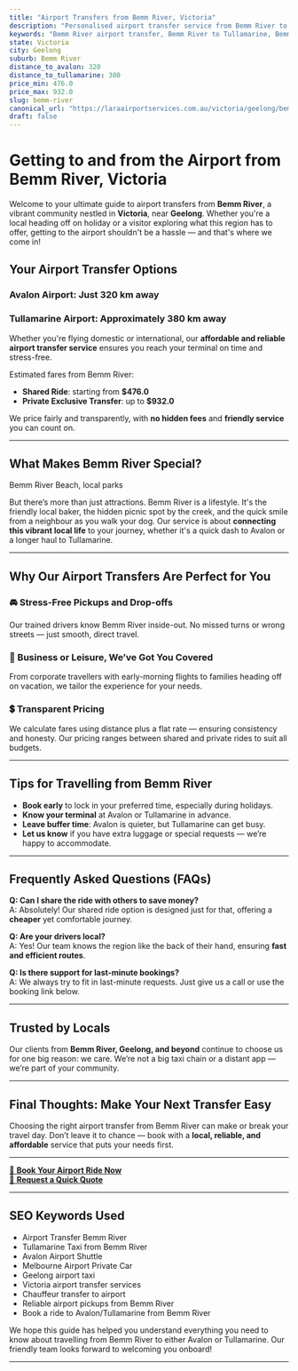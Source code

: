 ```yaml
---
title: "Airport Transfers from Bemm River, Victoria"
description: "Personalised airport transfer service from Bemm River to Avalon and Tullamarine airports. Enjoy a smooth, affordable ride with us!"
keywords: "Bemm River airport transfer, Bemm River to Tullamarine, Bemm River to Avalon, airport taxi Bemm River, private airport transfer Bemm River, shared ride Bemm River, Bemm River transfers, airport shuttle Bemm River, book Bemm River airport taxi, affordable Bemm River airport transfer, Bemm River airport transfer service, airport transfer Geelong, airport transfer Melbourne, Melbourne airport taxi, airport transfers Victoria, Tullamarine airport shuttle, Avalon airport transfers, Melbourne private transfer, airport transport services Melbourne"
state: Victoria
city: Geelong
suburb: Bemm River
distance_to_avalon: 320
distance_to_tullamarine: 380
price_min: 476.0
price_max: 932.0
slug: bemm-river
canonical_url: "https://laraairportservices.com.au/victoria/geelong/bemm-river/"
draft: false
---
```


# Getting to and from the Airport from Bemm River, Victoria

Welcome to your ultimate guide to airport transfers from **Bemm River**, a vibrant community nestled in **Victoria**, near **Geelong**. Whether you're a local heading off on holiday or a visitor exploring what this region has to offer, getting to the airport shouldn't be a hassle — and that's where we come in!

## Your Airport Transfer Options

### Avalon Airport: Just 320 km away  
### Tullamarine Airport: Approximately 380 km away

Whether you're flying domestic or international, our **affordable and reliable airport transfer service** ensures you reach your terminal on time and stress-free.

Estimated fares from Bemm River:
- **Shared Ride**: starting from **$476.0**
- **Private Exclusive Transfer**: up to **$932.0**

We price fairly and transparently, with **no hidden fees** and **friendly service** you can count on.

---

## What Makes Bemm River Special?

Bemm River Beach, local parks

But there’s more than just attractions. Bemm River is a lifestyle. It's the friendly local baker, the hidden picnic spot by the creek, and the quick smile from a neighbour as you walk your dog. Our service is about **connecting this vibrant local life** to your journey, whether it's a quick dash to Avalon or a longer haul to Tullamarine.

---

## Why Our Airport Transfers Are Perfect for You

### 🚘 Stress-Free Pickups and Drop-offs
Our trained drivers know Bemm River inside-out. No missed turns or wrong streets — just smooth, direct travel.

### 💼 Business or Leisure, We’ve Got You Covered
From corporate travellers with early-morning flights to families heading off on vacation, we tailor the experience for your needs.

### 💲 Transparent Pricing
We calculate fares using distance plus a flat rate — ensuring consistency and honesty. Our pricing ranges between shared and private rides to suit all budgets.

---

## Tips for Travelling from Bemm River

- **Book early** to lock in your preferred time, especially during holidays.
- **Know your terminal** at Avalon or Tullamarine in advance.
- **Leave buffer time**: Avalon is quieter, but Tullamarine can get busy.
- **Let us know** if you have extra luggage or special requests — we’re happy to accommodate.

---

## Frequently Asked Questions (FAQs)

**Q: Can I share the ride with others to save money?**  
A: Absolutely! Our shared ride option is designed just for that, offering a **cheaper** yet comfortable journey.

**Q: Are your drivers local?**  
A: Yes! Our team knows the region like the back of their hand, ensuring **fast and efficient routes**.

**Q: Is there support for last-minute bookings?**  
A: We always try to fit in last-minute requests. Just give us a call or use the booking link below.

---

## Trusted by Locals

Our clients from **Bemm River, Geelong, and beyond** continue to choose us for one big reason: we care. We’re not a big taxi chain or a distant app — we’re part of your community.

---

## Final Thoughts: Make Your Next Transfer Easy

Choosing the right airport transfer from Bemm River can make or break your travel day. Don’t leave it to chance — book with a **local, reliable, and affordable** service that puts your needs first.

---

[📅 **Book Your Airport Ride Now**](https://laraairportservices.square.site/s/appointments)  
[📧 **Request a Quick Quote**](https://laraairportservices.square.site/contact-us)

---

## SEO Keywords Used
- Airport Transfer Bemm River
- Tullamarine Taxi from Bemm River
- Avalon Airport Shuttle
- Melbourne Airport Private Car
- Geelong airport taxi
- Victoria airport transfer services
- Chauffeur transfer to airport
- Reliable airport pickups from Bemm River
- Book a ride to Avalon/Tullamarine from Bemm River

We hope this guide has helped you understand everything you need to know about travelling from Bemm River to either Avalon or Tullamarine. Our friendly team looks forward to welcoming you onboard!

---

